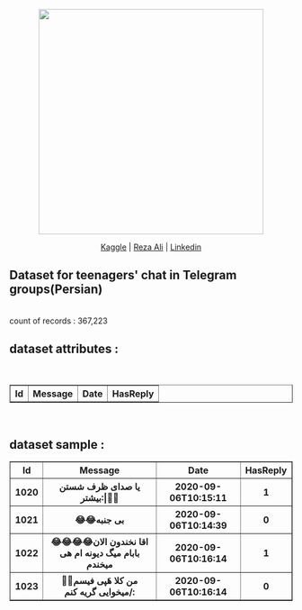 <p align="center"><img src="https://focanocliente.com.br/wp-content/uploads/2020/03/chat-bot.png" width="400"></p>

<p align="center">
<a href="https://www.kaggle.com/rezaali">Kaggle</a>   | 
<a href="https://rezaalie.ir"> Reza Ali</a>  |
<a href="https://www.linkedin.com/in/rezaalie/">Linkedin</a>
</p>

## Dataset for teenagers' chat in Telegram groups(Persian)
<br>
count of records : 367,223

## dataset attributes :
<br>
<table border='1'>
  <tr>
    <th>Id</th>
    <th>Message</th>
    <th>Date</th>
    <th>HasReply</th>
  </tr>
</table>


<br>

## dataset sample :
<table border='1'>
  <tr>
    <th>Id</th>
    <th>Message</th>
    <th>Date</th>
    <th>HasReply</th>
  </tr>
    <tr>
    <th>1020</th>
    <th>یا صدای ظرف شستن بیشتر:|🤦😂</th>
    <th>2020-09-06T10:15:11</th>
    <th>1</th>
  </tr>
    </tr>
    <tr>
    <th>1021</th>
    <th>😂😂بی جنبه</th>
    <th>2020-09-06T10:14:39</th>
    <th>0</th>
  </tr>
   </tr>
    <tr>
    <th>1022</th>
    <th>😂😂😂😂اقا نخندون الان بابام میگ دیونه ام هی میخندم</th>
    <th>2020-09-06T10:16:14</th>
    <th>1</th>
  </tr> 
   </tr>
   </tr>
    <tr>
    <th>1023</th>
    <th>🚶‍♀من کلا هَپی فیسم میخوایی گریه کنم/:</th>
    <th>2020-09-06T10:16:14</th>
    <th>0</th>
  </tr>

</table>

